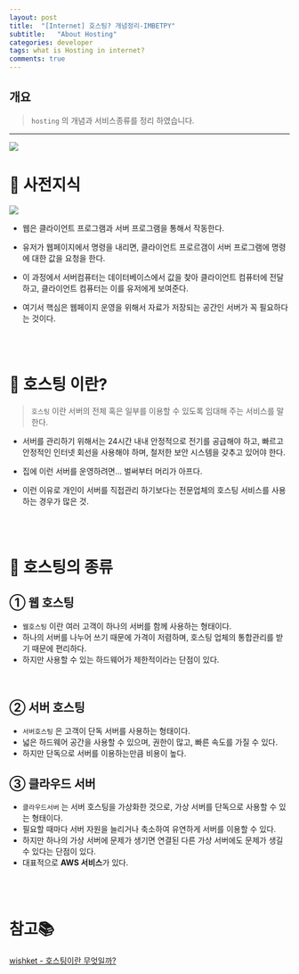 ```yaml
---
layout: post
title:  "[Internet] 호스팅? 개념정리-IMBETPY"
subtitle:   "About Hosting"
categories: developer
tags: what is Hosting in internet?
comments: true
---
```

## 개요
> `hosting` 의 개념과 서비스종류를 정리 하였습니다.

---

![](https://images.velog.io/images/doomchit_3/post/f89944ff-175a-4a11-9c90-8da9166b28cb/2270524651B1C41A24.jpg)


# 🎈 사전지식
![](https://images.velog.io/images/doomchit_3/post/357b0c55-2355-47ec-b2a2-ffe6969d6c87/%ED%98%B8%EC%8A%A4%ED%8C%85%EC%9D%84-%EC%95%8C%EC%95%84%EB%B3%B4%EA%B8%B0-%EC%A0%84.png)

- 웹은 클라이언트 프로그램과 서버 프로그램을 통해서 작동한다.

- 유저가 웹페이지에서 명령을 내리면, 클라이언트 프로르갬이 서버 프로그램에 명령에 대한 값을 요청을 한다.

- 이 과정에서 서버컴퓨터는 데이터베이스에서 값을 찾아 클라이언트 컴퓨터에 전달하고, 클라이언트 컴퓨터는 이를 유저에게 보여준다.

- 여기서 핵심은 웹페이지 운영을 위해서 자료가 저장되는 공간인 서버가 꼭 필요하다는 것이다.

<br/>
<br/>

# 🛒 호스팅 이란?
> `호스팅` 이란 서버의 전체 혹은 일부를 이용할 수 있도록 임대해 주는 서비스를 말한다.

- 서버를 관리하기 위해서는 24시간 내내 안정적으로 전기를 공급해야 하고, 빠르고 안정적인 인터넷 회선을 사용해야 하며, 철저한 보안 시스템을 갖추고 있어야 한다.

- 집에 이런 서버를 운영하려면... 벌써부터 머리가 아프다. 

- 이런 이유로 개인이 서버를 직접관리 하기보다는 전문업체의 호스팅 서비스를 사용하는 경우가 많은 것.

<br/>
<br/>

# 🚄 호스팅의 종류

## ① 웹 호스팅
- `웹호스팅` 이란 여러 고객이 하나의 서버를 함께 사용하는 형태이다. 
- 하나의 서버를 나누어 쓰기 때문에 가격이 저렴하며, 호스팅 업체의 통합관리를 받기 때문에 편리하다. 
- 하지만 사용할 수 있는 하드웨어가 제한적이라는 단점이 있다.

<br/>

## ② 서버 호스팅
- `서버호스팅` 은 고객이 단독 서버를 사용하는 형태이다. 
- 넓은 하드웨어 공간을 사용할 수 있으며, 권한이 많고, 빠른 속도를 가질 수 있다.
- 하지만 단독으로 서버를 이용하는만큼 비용이 높다.


## ③ 클라우드 서버 

- `클라우드서버` 는 서버 호스팅을 가상화한 것으로, 가상 서버를 단독으로 사용할 수 있는 형태이다.
- 필요할 때마다 서버 자원을 늘리거나 축소하여 유연하게 서버를 이용할 수 있다.
- 하지만 하나의 가상 서버에 문제가 생기면 연결된 다른 가상 서버에도 문제가 생길 수 있다는 단점이 있다.
- 대표적으로 **AWS 서비스**가 있다.

<br/>
<br/>

# 참고📚
[wishket - 호스팅이란 무엇일까?](http://blog.wishket.com/%ED%98%B8%EC%8A%A4%ED%8C%85%EC%9D%B4%EB%9E%80-%EB%AC%B4%EC%97%87%EC%9D%BC%EA%B9%8C-%EA%B7%B8%EB%A6%B0%ED%81%B4%EB%9D%BC%EC%9D%B4%EC%96%B8%ED%8A%B8/)